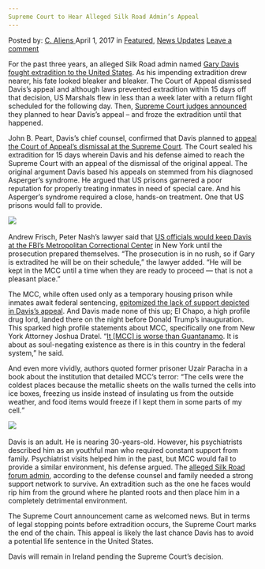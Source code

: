 ```yaml
---
Supreme Court to Hear Alleged Silk Road Admin’s Appeal
---
```

<article class="post-listing post-18914 post type-post status-publish format-standard has-post-thumbnail hentry  tag-admins tag-alleged tag-appeal tag-court tag-hear tag-road tag-silk tag-supreme">
    <div class="post-inner">
        <span>Posted by: <a href="https://www.deepdotweb.com/author/caliens/" title="">C. Aliens </a></span>
    <span>April 1, 2017</span>
    <span>in <a href="https://www.deepdotweb.com/category/deepdot-news/" rel="category tag">Featured</a>, <a href="https://www.deepdotweb.com/category/news-updates/" rel="category tag">News Updates</a></span>
    <span><a href="https://www.deepdotweb.com/2017/04/01/supreme-court-hear-alleged-silk-road-admins-appeal/#respond">Leave a comment</a></span>
    </p>
    <div class="clear"></div>
    <div class="entry">
    <p>For the past three years, an alleged Silk Road admin named <a href="https://www.justice.gov/usao-sdny/pr/manhattan-us-attorney-announces-charges-against-three-individuals-virginia-ireland-and">Gary Davis fought extradition to the United States</a>. As his impending extradition drew nearer, his fate looked bleaker and bleaker. The Court of Appeal dismissed Davis’s appeal and although laws prevented extradition within 15 days off that decision, US Marshals flew in less than a week later with a return flight scheduled for the following day. Then, <a href="http://www.thetimes.co.uk/edition/ireland/supreme-court-to-rule-on-silk-road-appeal-r0mgpm650">Supreme Court judges announced</a> they planned to hear Davis&#8217;s appeal – and froze the extradition until that happened.</p>
    <p>John B. Peart, Davis’s chief counsel, confirmed that Davis planned to <a href="https://www.deepdotweb.com/2017/03/12/alleged-silk-road-admin-plans-take-case-supreme-court/">appeal the Court of Appeal’s dismissal at the Supreme Court</a>. The Court sealed his extradition for 15 days wherein Davis and his defense aimed to reach the Supreme Court with an appeal of the dismissal of the original appeal. The original argument Davis based his appeals on stemmed from his diagnosed Asperger’s syndrome. He argued that US prisons garnered a poor reputation for properly treating inmates in need of special care. And his Asperger’s syndrome required a close, hands-on treatment. One that US prisons would fall to provide.</p>
    <p><img class="wp-image-18939 aligncenter" src="/imgs/2017/03/word-image-69.png" srcset="/imgs/2017/03/word-image-69.png 772w, /imgs/2017/03/word-image-69-300x171.png 300w" sizes="(max-width: 772px) 100vw, 772px"/></p>
    <p>Andrew Frisch, Peter Nash’s lawyer said that <a href="https://www.deepdotweb.com/2016/08/28/alleged-silk-road-admin-gary-davis-see-no-mercy-convicted/">US officials would keep Davis at the FBI’s Metropolitan Correctional Center</a> in New York until the prosecution prepared themselves. “The prosecution is in no rush, so if Gary is extradited he will be on their schedule,” the lawyer added. “He will be kept in the MCC until a time when they are ready to proceed — that is not a pleasant place.”</p>
    <p>The MCC, while often used only as a temporary housing prison while inmates await federal sentencing, <a href="https://www.deepdotweb.com/2016/08/14/indicted-silk-road-admin-will-appeal-extradition-within-10-days/">epitomized the lack of support depicted in Davis’s appeal</a>. And Davis made none of this up; El Chapo, a high profile drug lord, landed there on the night before Donald Trump&#8217;s inauguration. This sparked high profile statements about MCC, specifically one from New York Attorney Joshua Dratel. “<a href="http://www.latimes.com/nation/la-na-el-chapo-prosecution-20170119-story.html">It [MCC] is worse than Guantanamo</a>. It is about as soul-negating existence as there is in this country in the federal system,” he said.</p>
    <p>And even more vividly, authors quoted former prisoner Uzair Paracha in a book about the institution that detailed MCC’s terror: “The cells were the coldest places because the metallic sheets on the walls turned the cells into ice boxes, freezing us inside instead of insulating us from the outside weather, and food items would freeze if I kept them in some parts of my cell<em>.”</em></p>
    <p><img class="wp-image-18940 aligncenter" src="/imgs/2017/03/word-image-70.png" srcset="/imgs/2017/03/word-image-70.png 900w, /imgs/2017/03/word-image-70-300x62.png 300w" sizes="(max-width: 900px) 100vw, 900px"/></p>
    <p>Davis is an adult. He is nearing 30-years-old. However, his psychiatrists described him as an youthful man who required constant support from family. Psychiatrist visits helped him in the past, but MCC would fail to provide a similar environment, his defense argued. The <a href="https://www.deepdotweb.com/2013/12/21/silk-road-adminsmods-ssbd-libertas-inigo-arrested/">alleged Silk Road forum admin</a>, according to the defense counsel and family needed a strong support network to survive. An extradition such as the one he faces would rip him from the ground where he planted roots and then place him in a completely detrimental environment.</p>
    <p>The Supreme Court announcement came as welcomed​ news. But in terms of legal stopping points before extradition occurs, the Supreme Court marks the end of the chain. This appeal is likely the last chance Davis has to avoid a potential life sentence in the United States.</p>
    <p>Davis will remain in Ireland pending the Supreme Court&#8217;s decision.</p>
    </div>
    <span style="display:none"><a href="https://www.deepdotweb.com/tag/admins/" rel="tag">admins</a> <a href="https://www.deepdotweb.com/tag/alleged/" rel="tag">alleged</a> <a href="https://www.deepdotweb.com/tag/appeal/" rel="tag">appeal</a> <a href="https://www.deepdotweb.com/tag/court/" rel="tag">court</a> <a href="https://www.deepdotweb.com/tag/hear/" rel="tag">hear</a>  <a href="https://www.deepdotweb.com/tag/supreme/" rel="tag">supreme</a></span> <span style="display:none" class="updated">2017-04-01</span>
    <div style="display:none" class="vcard author" itemprop="author" itemscope itemtype="http://schema.org/Person"><strong class="fn" itemprop="name"><a href="https://www.deepdotweb.com/author/caliens/" title="Posts by C. Aliens" rel="author">C. Aliens</a></strong></div>
    </div>
</article>

